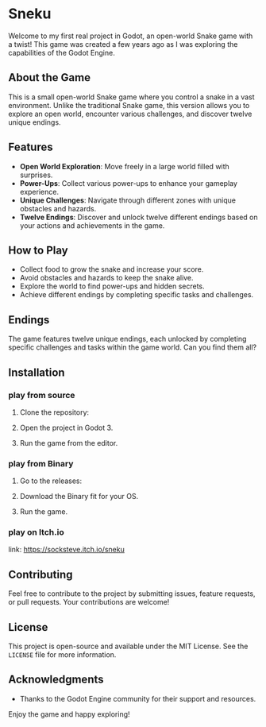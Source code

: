 # Sneku

Welcome to my first real project in Godot, an open-world Snake game with a twist! This game was created a few years ago as I was exploring the capabilities of the Godot Engine. 

## About the Game

This is a small open-world Snake game where you control a snake in a vast environment. Unlike the traditional Snake game, this version allows you to explore an open world, encounter various challenges, and discover twelve unique endings.

## Features

- **Open World Exploration**: Move freely in a large world filled with surprises.
- **Power-Ups**: Collect various power-ups to enhance your gameplay experience.
- **Unique Challenges**: Navigate through different zones with unique obstacles and hazards.
- **Twelve Endings**: Discover and unlock twelve different endings based on your actions and achievements in the game.

## How to Play

- Collect food to grow the snake and increase your score.
- Avoid obstacles and hazards to keep the snake alive.
- Explore the world to find power-ups and hidden secrets.
- Achieve different endings by completing specific tasks and challenges.

## Endings

The game features twelve unique endings, each unlocked by completing specific challenges and tasks within the game world. Can you find them all?

## Installation

### play from source

1. Clone the repository:

2. Open the project in Godot 3.

3. Run the game from the editor.

### play from Binary

1. Go to the releases:

2. Download the Binary fit for your OS.

3. Run the game.

### play on Itch.io

link: https://socksteve.itch.io/sneku

## Contributing

Feel free to contribute to the project by submitting issues, feature requests, or pull requests. Your contributions are welcome!

## License

This project is open-source and available under the MIT License. See the `LICENSE` file for more information.

## Acknowledgments

- Thanks to the Godot Engine community for their support and resources.

Enjoy the game and happy exploring!
